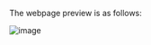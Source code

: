 The webpage preview is as follows:

![image](https://user-images.githubusercontent.com/83869822/174089557-a028dc86-5090-455b-9358-838de8d78d25.png)
